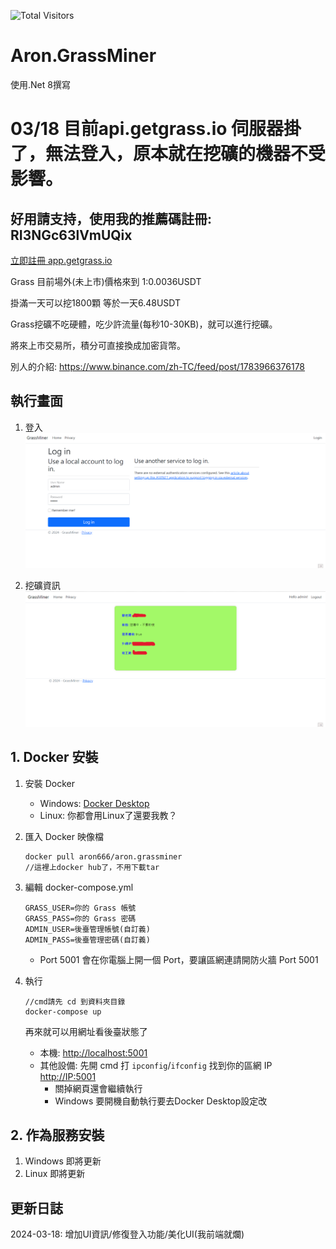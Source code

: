 ![Total Visitors](https://komarev.com/ghpvc/?username=aron-666miner&color=green)

# Aron.GrassMiner 
使用.Net 8撰寫

# 03/18 目前api.getgrass.io 伺服器掛了，無法登入，原本就在挖礦的機器不受影響。

## 好用請支持，使用我的推薦碼註冊: RI3NGc63lVmUQix
[立即註冊 app.getgrass.io](https://app.getgrass.io/register/?referralCode=RI3NGc63lVmUQix)

Grass 目前場外(未上市)價格來到 1:0.0036USDT

掛滿一天可以挖1800顆 等於一天6.48USDT

Grass挖礦不吃硬體，吃少許流量(每秒10-30KB)，就可以進行挖礦。

將來上市交易所，積分可直接換成加密貨幣。

別人的介紹: https://www.binance.com/zh-TC/feed/post/1783966376178

## 執行畫面
1. 登入
![image](https://github.com/aron-666/Aron.GrassMiner/blob/master/%E6%88%AA%E5%9C%96/%E5%BE%8C%E8%87%BA%E7%99%BB%E5%85%A5%E7%95%AB%E9%9D%A2.png?raw=true)

2. 挖礦資訊
![image](https://github.com/aron-666/Aron.GrassMiner/blob/master/%E6%88%AA%E5%9C%96/%E6%8C%96%E7%A4%A6%E7%95%AB%E9%9D%A2.png?raw=true)

## 1. Docker 安裝
1. 安裝 Docker
   - Windows: [Docker Desktop](https://www.docker.com/products/docker-desktop/)
   - Linux: 你都會用Linux了還要我教？

2. 匯入 Docker 映像檔 
   ```
   docker pull aron666/aron.grassminer
   //這裡上docker hub了，不用下載tar
   ```

3. 編輯 docker-compose.yml
   ```
   GRASS_USER=你的 Grass 帳號
   GRASS_PASS=你的 Grass 密碼
   ADMIN_USER=後臺管理帳號(自訂義)
   ADMIN_PASS=後臺管理密碼(自訂義)
   ```

   - Port 5001 會在你電腦上開一個 Port，要讓區網連請開防火牆 Port 5001

4. 執行
   ```
   //cmd請先 cd 到資料夾目錄
   docker-compose up
   ```
   再來就可以用網址看後臺狀態了

   - 本機: [http://localhost:5001](http://localhost:5001)
   - 其他設備: 先開 cmd 打 `ipconfig`/`ifconfig` 找到你的區網 IP [http://IP:5001](http://IP:5001)
     - 關掉網頁還會繼續執行
     - Windows 要開機自動執行要去Docker Desktop設定改

## 2. 作為服務安裝
1. Windows 即將更新
2. Linux 即將更新

## 更新日誌
2024-03-18: 增加UI資訊/修復登入功能/美化UI(我前端就爛)
